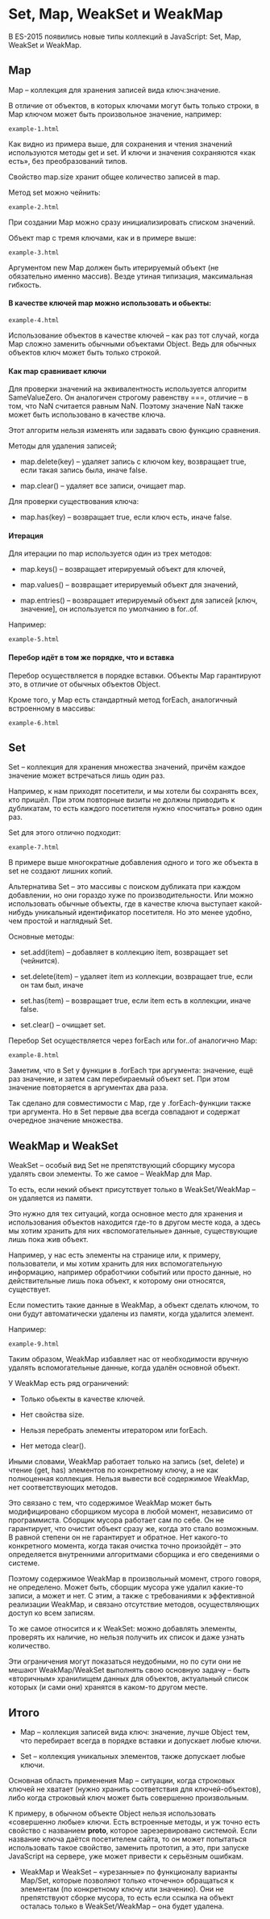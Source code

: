 # Set, Map, WeakSet и WeakMap

В ES-2015 появились новые типы коллекций в JavaScript: Set, Map, WeakSet и WeakMap.

## Map

Map – коллекция для хранения записей вида ключ:значение.

В отличие от объектов, в которых ключами могут быть только строки, в Map ключом может быть произвольное значение, например:

`example-1.html`

Как видно из примера выше, для сохранения и чтения значений используются методы get и set. И ключи и значения сохраняются «как есть», без преобразований типов.

Свойство map.size хранит общее количество записей в map.

Метод set можно чейнить:

`example-2.html`

При создании Map можно сразу инициализировать списком значений.

Объект map с тремя ключами, как и в примере выше:

`example-3.html`

Аргументом new Map должен быть итерируемый объект (не обязательно именно массив). Везде утиная типизация, максимальная гибкость.

#### В качестве ключей map можно использовать и обьекты:

`example-4.html`

Использование объектов в качестве ключей – как раз тот случай, когда Map сложно заменить обычными объектами Object. Ведь для обычных объектов ключ может быть только строкой.

#### Как map сравнивает ключи

Для проверки значений на эквивалентность используется алгоритм SameValueZero. Он аналогичен строгому равенству ===, отличие – в том, что NaN считается равным NaN. Поэтому значение NaN также может быть использовано в качестве ключа.

Этот алгоритм нельзя изменять или задавать свою функцию сравнения.

Методы для удаления записей;

* map.delete(key) – удаляет запись с ключом key, возвращает true, если такая запись была, иначе false.

* map.clear() – удаляет все записи, очищает map.

Для проверки существования ключа:

* map.has(key) – возвращает true, если ключ есть, иначе false.

#### Итерация

Для итерации по map используется один из трех методов:

* map.keys() – возвращает итерируемый объект для ключей,

* map.values() – возвращает итерируемый объект для значений,

* map.entries() – возвращает итерируемый объект для записей [ключ, значение], он используется по умолчанию в for..of.

Например:

`example-5.html`

#### Перебор идёт в том же порядке, что и вставка

Перебор осуществляется в порядке вставки. Объекты Map гарантируют это, в отличие от обычных объектов Object.

Кроме того, у Map есть стандартный метод forEach, аналогичный встроенному в массивы:

`example-6.html`

## Set

Set – коллекция для хранения множества значений, причём каждое значение может встречаться лишь один раз.

Например, к нам приходят посетители, и мы хотели бы сохранять всех, кто пришёл. При этом повторные визиты не должны приводить к дубликатам, то есть каждого посетителя нужно «посчитать» ровно один раз.

Set для этого отлично подходит:

`example-7.html`

В примере выше многократные добавления одного и того же объекта в set не создают лишних копий.

Альтернатива Set – это массивы с поиском дубликата при каждом добавлении, но они гораздо хуже по производительности. Или можно использовать обычные объекты, где в качестве ключа выступает какой-нибудь уникальный идентификатор посетителя. Но это менее удобно, чем простой и наглядный Set.

Основные методы:

* set.add(item) – добавляет в коллекцию item, возвращает set (чейнится).

* set.delete(item) – удаляет item из коллекции, возвращает true, если он там был, иначе 

* set.has(item) – возвращает true, если item есть в коллекции, иначе false.

* set.clear() – очищает set.

Перебор Set осуществляется через forEach или for..of аналогично Map:

`example-8.html`

Заметим, что в Set у функции в .forEach три аргумента: значение, ещё раз значение, и затем сам перебираемый объект set. При этом значение повторяется в аргументах два раза.

Так сделано для совместимости с Map, где у .forEach-функции также три аргумента. Но в Set первые два всегда совпадают и содержат очередное значение множества.

## WeakMap и WeakSet

WeakSet – особый вид Set не препятствующий сборщику мусора удалять свои элементы. То же самое – WeakMap для Map.

То есть, если некий объект присутствует только в WeakSet/WeakMap – он удаляется из памяти.

Это нужно для тех ситуаций, когда основное место для хранения и использования объектов находится где-то в другом месте кода, а здесь мы хотим хранить для них «вспомогательные» данные, существующие лишь пока жив объект.

Например, у нас есть элементы на странице или, к примеру, пользователи, и мы хотим хранить для них вспомогательную информацию, например обработчики событий или просто данные, но действительные лишь пока объект, к которому они относятся, существует.

Если поместить такие данные в WeakMap, а объект сделать ключом, то они будут автоматически удалены из памяти, когда удалится элемент.

Например:

`example-9.html`

Таким образом, WeakMap избавляет нас от необходимости вручную удалять вспомогательные данные, когда удалён основной объект.

У WeakMap есть ряд ограничений:

* Только обьекты в качестве ключей.

* Нет свойства size.

* Нельзя перебрать элементы итератором или forEach.

* Нет метода clear().


Иными словами, WeakMap работает только на запись (set, delete) и чтение (get, has) элементов по конкретному ключу, а не как полноценная коллекция. Нельзя вывести всё содержимое WeakMap, нет соответствующих методов.

Это связано с тем, что содержимое WeakMap может быть модифицировано сборщиком мусора в любой момент, независимо от программиста. Сборщик мусора работает сам по себе. Он не гарантирует, что очистит объект сразу же, когда это стало возможным. В равной степени он не гарантирует и обратное. Нет какого-то конкретного момента, когда такая очистка точно произойдёт – это определяется внутренними алгоритмами сборщика и его сведениями о системе.

Поэтому содержимое WeakMap в произвольный момент, строго говоря, не определено. Может быть, сборщик мусора уже удалил какие-то записи, а может и нет. С этим, а также с требованиями к эффективной реализации WeakMap, и связано отсутствие методов, осуществляющих доступ ко всем записям.

То же самое относится и к WeakSet: можно добавлять элементы, проверять их наличие, но нельзя получить их список и даже узнать количество.

Эти ограничения могут показаться неудобными, но по сути они не мешают WeakMap/WeakSet выполнять свою основную задачу – быть «вторичным» хранилищем данных для объектов, актуальный список которых (и сами они) хранятся в каком-то другом месте.

## Итого

* Map – коллекция записей вида ключ: значение, лучше Object тем, что перебирает всегда в порядке вставки и допускает любые ключи.

* Set – коллекция уникальных элементов, также допускает любые ключи.


Основная область применения Map – ситуации, когда строковых ключей не хватает (нужно хранить соответствия для ключей-объектов), либо когда строковый ключ может быть совершенно произвольным.

К примеру, в обычном объекте Object нельзя использовать «совершенно любые» ключи. Есть встроенные методы, и уж точно есть свойство с названием __proto__, которое зарезервировано системой. Если название ключа даётся посетителем сайта, то он может попытаться использовать такое свойство, заменить прототип, а это, при запуске JavaScript на сервере, уже может привести к серьёзным ошибкам.

* WeakMap и WeakSet – «урезанные» по функционалу варианты Map/Set, которые позволяют только «точечно» обращаться к элементам (по конкретному ключу или значению). Они не препятствуют сборке мусора, то есть если ссылка на объект осталась только в WeakSet/WeakMap – она будет удалена.